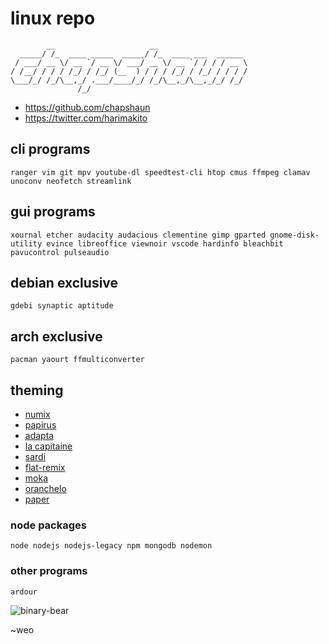# linux repo

            __                     __                    
      _____/ /_  ____ _____  _____/ /_  ____ ___  ______ 
     / ___/ __ \/ __ `/ __ \/ ___/ __ \/ __ `/ / / / __ \
    / /__/ / / / /_/ / /_/ (__  ) / / / /_/ / /_/ / / / /
    \___/_/ /_/\__,_/ .___/____/_/ /_/\__,_/\__,_/_/ /_/ 
                   /_/                                   
- <https://github.com/chapshaun>
- <https://twitter.com/harimakito>

## cli programs
    ranger vim git mpv youtube-dl speedtest-cli htop cmus ffmpeg clamav unoconv neofetch streamlink

## gui programs
    xournal etcher audacity audacious clementine gimp gparted gnome-disk-utility evince libreoffice viewnoir vscode hardinfo bleachbit pavucontrol pulseaudio
    
## debian exclusive
    gdebi synaptic aptitude
    
## arch exclusive
    pacman yaourt ffmulticonverter
    
## theming
- [numix](https://github.com/numixproject)
- [papirus](https://github.com/PapirusDevelopmentTeam/papirus-icon-theme)
- [adapta](https://github.com/adapta-project/adapta-gtk-theme)
- [la capitaine](https://github.com/keeferrourke/la-capitaine-icon-theme)
- [sardi](https://github.com/erikdubois/Sardi)
- [flat-remix](https://github.com/daniruiz/Flat-Remix)
- [moka](https://github.com/snwh/moka-icon-theme/tree/master/Moka)
- [oranchelo](https://github.com/OrancheloTeam/oranchelo-icon-theme)
- [paper](https://github.com/snwh/paper-icon-theme)

    
### node packages
    node nodejs nodejs-legacy npm mongodb nodemon
    
### other programs
    ardour 

![binary-bear](http://i.imgur.com/NKRfYdz.png)

~weo
